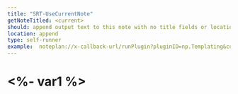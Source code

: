 ```yaml
---
title: "SRT-UseCurrentNote"
getNoteTitled: <current>
should: append output text to this note with no title fields or location set (you will see a big foo below the tags)
location: append
type: self-runner
example:  noteplan://x-callback-url/runPlugin?pluginID=np.Templating&command=templateRunner&arg0=SRT-UseCurrentNote&arg1=true&arg2=var1%3Dfoo%3Bvar2%3Dbar
---
```

# <%- var1 %>